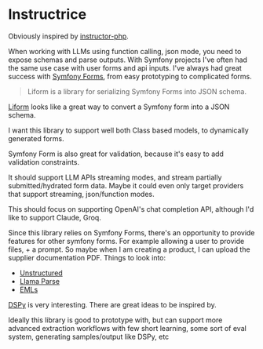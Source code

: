 # Instructrice

Obviously inspired by [instructor-php][instructor-php].

When working with LLMs using function calling, json mode, you need to expose schemas and parse outputs. 
With Symfony projects I've often had the same use case with user forms and api inputs. I've always had great success with [Symfony Forms][sf_form], from easy prototyping to complicated forms.

> Liform is a library for serializing Symfony Forms into JSON schema.

[Liform][liform] looks like a great way to convert a Symfony form into a JSON schema.

I want this library to support well both Class based models, to dynamically generated forms.

Symfony Form is also great for validation, because it's easy to add validation constraints.

It should support LLM APIs streaming modes, and stream partially submitted/hydrated form data.
Maybe it could even only target providers that support streaming, json/function modes.

This should focus on supporting OpenAI's chat completion API, although I'd like to support Claude, Groq.

Since this library relies on Symfony Forms, there's an opportunity to provide features for other symfony forms.
For example allowing a user to provide files, + a prompt.
So maybe when I am creating a product, I can upload the supplier documentation PDF.
Things to look into:
- [Unstructured][unstructured_docker]
- [Llama Parse][llama_parse]
- [EMLs][eml]

[DSPy][dspy] is very interesting. There are great ideas to be inspired by.

Ideally this library is good to prototype with, but can support more advanced extraction workflows
with few short learning, some sort of eval system, generating samples/output like DSPy, etc

[liform]: https://github.com/Limenius/Liform
[instructor-php]: https://github.com/cognesy/instructor-php/
[sf_form]: https://symfony.com/doc/current/components/form.html
[unstructured_docker]: https://unstructured-io.github.io/unstructured/installation/docker.html
[llama_parse]: https://github.com/run-llama/llama_parse
[eml]: https://en.wikipedia.org/wiki/Email#Filename_extensions
[dspy]: https://github.com/stanfordnlp/dspy
